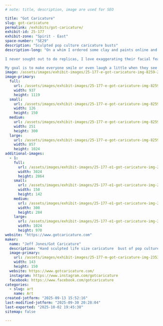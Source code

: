 ```yaml
---
# note: title, description, image are used for SEO

title: "Got Caricature"
slug: got-caricature
permalink: /exhibits/got-caricature/
exhibit-id: 25-177
exhibit-zone: "Spirit - East"
space-number: "SE29"
description: "Sculpted pop culture caricature busts"
description-long: "On a whim I ordered some clay and paints online and just gave it a go. While the first few weren't bad I can definitely say I've gotten much better with practice. What started as a whim to add some decor to my home suddently grew when I discovered I loved to sculpt heads and paint them. ​
​
I never sought out to do replicas, I love exaggerating their facial features and putting my own spin on them. When people throw me a new or challenging character to caricature-ize I try to make it fun.

﻿My goal is to make everyone smile or even laugh a little when they see one of my sculpts in person, even the scary or bloody ones!"
image: /assets/images/exhibit-images/25-177-e-got-caricature-img-8259-251x300.jpeg
image-primary: 
  full:
    url: /assets/images/exhibit-images/25-177-e-got-caricature-img-8259-full.jpeg
    width: 937
    height: 1119
  small:
    url: /assets/images/exhibit-images/25-177-e-got-caricature-img-8259-126x150.jpeg
    width: 126
    height: 150
  medium:
    url: /assets/images/exhibit-images/25-177-e-got-caricature-img-8259-251x300.jpeg
    width: 251
    height: 300
  large:
    url: /assets/images/exhibit-images/25-177-e-got-caricature-img-8259-857x1024.jpeg
    width: 857
    height: 1024
additional-images: 
  - 1:
    full:
      url: /assets/images/exhibit-images/25-177-e1-got-caricature-img-2635-full.jpeg
      width: 3024
      height: 2864
    small:
      url: /assets/images/exhibit-images/25-177-e1-got-caricature-img-2635-150x142.jpeg
      width: 150
      height: 142
    medium:
      url: /assets/images/exhibit-images/25-177-e1-got-caricature-img-2635-300x284.jpeg
      width: 300
      height: 284
    large:
      url: /assets/images/exhibit-images/25-177-e1-got-caricature-img-2635-1024x970.jpeg
      width: 1024
      height: 970
website: "https://www.gotcaricature.com"
maker: 
  name: "Jeff Jones/Got Caricature"
  description: "Hand sculpted life size caricature  bust of pop culture figures and characters. Items are originally sculpted in clay, cast in resin and hand painted."
  image-primary:
    url: /assets/images/exhibit-images/25-177-m-got-caricature-img-2353-143x150.jpeg
    width: 143
    height: 150
  website: https://www.gotcaricature.com/
  instagram: https://www.instagram.com/gotcaricature
  facebook: https://www.facebook.com/gotcaricature
categories: 
  - slug: art
    name: Art
created-jotform: "2025-09-13 15:52:16"
last-modified-jotform: "2025-09-30 20:28:04"
last-exported: "2025-10-02 19:45:38"
sitemap: false

---
```

